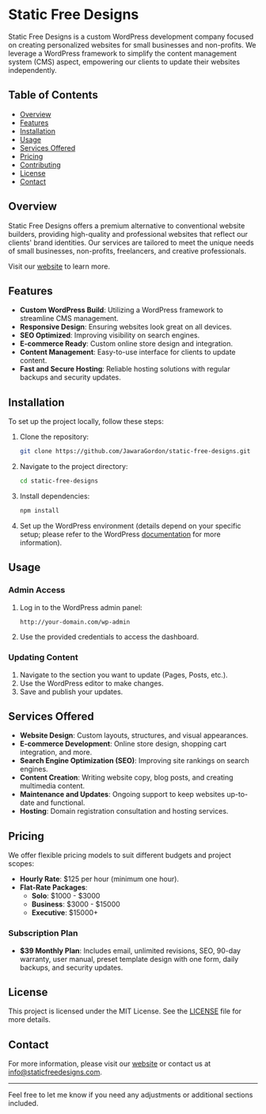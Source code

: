 # Static Free Designs

Static Free Designs is a custom WordPress development company focused on creating personalized websites for small businesses and non-profits. We leverage a WordPress framework to simplify the content management system (CMS) aspect, empowering our clients to update their websites independently.

## Table of Contents
- [Overview](#overview)
- [Features](#features)
- [Installation](#installation)
- [Usage](#usage)
- [Services Offered](#services-offered)
- [Pricing](#pricing)
- [Contributing](#contributing)
- [License](#license)
- [Contact](#contact)

## Overview

Static Free Designs offers a premium alternative to conventional website builders, providing high-quality and professional websites that reflect our clients' brand identities. Our services are tailored to meet the unique needs of small businesses, non-profits, freelancers, and creative professionals.

Visit our [website](https://staticfreedesigns.com/) to learn more.

## Features

- **Custom WordPress Build**: Utilizing a WordPress framework to streamline CMS management.
- **Responsive Design**: Ensuring websites look great on all devices.
- **SEO Optimized**: Improving visibility on search engines.
- **E-commerce Ready**: Custom online store design and integration.
- **Content Management**: Easy-to-use interface for clients to update content.
- **Fast and Secure Hosting**: Reliable hosting solutions with regular backups and security updates.

## Installation

To set up the project locally, follow these steps:

1. Clone the repository:
    ```sh
    git clone https://github.com/JawaraGordon/static-free-designs.git
    ```

2. Navigate to the project directory:
    ```sh
    cd static-free-designs
    ```

3. Install dependencies:
    ```sh
    npm install
    ```

4. Set up the WordPress environment (details depend on your specific setup; please refer to the WordPress [documentation](https://wordpress.org/support/article/how-to-install-wordpress/) for more information).

## Usage

### Admin Access

1. Log in to the WordPress admin panel:
    ```sh
    http://your-domain.com/wp-admin
    ```

2. Use the provided credentials to access the dashboard.

### Updating Content

1. Navigate to the section you want to update (Pages, Posts, etc.).
2. Use the WordPress editor to make changes.
3. Save and publish your updates.

## Services Offered

- **Website Design**: Custom layouts, structures, and visual appearances.
- **E-commerce Development**: Online store design, shopping cart integration, and more.
- **Search Engine Optimization (SEO)**: Improving site rankings on search engines.
- **Content Creation**: Writing website copy, blog posts, and creating multimedia content.
- **Maintenance and Updates**: Ongoing support to keep websites up-to-date and functional.
- **Hosting**: Domain registration consultation and hosting services.

## Pricing

We offer flexible pricing models to suit different budgets and project scopes:

- **Hourly Rate**: $125 per hour (minimum one hour).
- **Flat-Rate Packages**:
  - **Solo**: $1000 - $3000
  - **Business**: $3000 - $15000
  - **Executive**: $15000+

### Subscription Plan

- **$39 Monthly Plan**: Includes email, unlimited revisions, SEO, 90-day warranty, user manual, preset template design with one form, daily backups, and security updates.


## License

This project is licensed under the MIT License. See the [LICENSE](LICENSE) file for more details.

## Contact

For more information, please visit our [website](https://staticfreedesigns.com/) or contact us at info@staticfreedesigns.com.

---

Feel free to let me know if you need any adjustments or additional sections included.